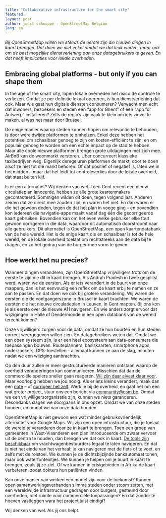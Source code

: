 ```yaml
---
title: "Collaborative infrastructure for the smart city"
featured:
layout: post
author: joost schouppe - OpenStreetMap Belgium
lang: en
---
```

*Bij OpenStreetMap willen we steeds de eerste zijn die nieuwe dingen in kaart brengen. Dat doen we niet enkel omdat we dat leuk vinden, maar ook om de best mogelijke dienstverlening aan onze datagebruikers te geven. En dat heeft implicaties voor lokale overheden.*

## Embracing global platforms - but only if you can shape them

In the age of the smart city, lopen lokale overheden het risico de controle te verliezen. Omdat ze per definitie lokaal opereren, is hun dienstverlening dat ook. Maar wie gaat hun digitale diensten consumeren? Verwacht men echt dat inwoners, bezoekers en steden een “app for Ghent” of een “app for Antwerp” installeren? Zelfs de regio’s zijn vaak te klein om iets zinvol te maken, al was het maar door Brussel.  
 
De enige manier waarop steden kunnen hopen om relevantie te behouden, is door wereldwijde platformen te omhelzen. Enkel deze hebben het potentieel om schaalbaar genoeg te zijn om kosten-efficiënt te zijn, en om populair genoeg te worden om een echte impact op de stad te hebben. Maar alle coole nieuwe platformen brengen grote uitdagingen met zich mee. AirBnB kan de woonmarkt verstoren. Uber concurreert klassieke taxibedrijven weg. Eigenlijk deregeluren platformen de markt, door te doen alsof ze niet tot die markt behoren. Of dat positief of negatief is, laten we in het midden – maar dat het leidt tot controleverlies door de lokale overheid, dat staat buiten kijf.
 
Is er een alternatief? Wij denken van wel. Toen Gent recent een nieuw circulatieplan lanceerde, hebben ze alle grote kaartenmakers gecontacteerd. Sommigen wilden dit doen, tegen volgend jaar. Anderen zeiden dat ze direct mee zouden zijn, en waren het niet. En dan waren er die het gewoon deden, tegen de dat het plan in voege ging – en bovendien kon iedereen die navigatie-apps maakt vanaf dag één die gecorrigeerde kaart gebruiken. Bovendien kan om het even welke gebruiker elke fout gewoon corrigeren in die data, waardoor dit automatisch doorstroomt naar alle gebruikers. Dit alternatief is OpenStreetMap, een open kaartendatabank van de hele wereld. Het is de enige kaart die én schaalbaar is tot de hele wereld, én de lokale overheid toelaat om rechtstreeks aan de data bij te dragen, en zo het gedrag van de burger mee vorm te geven.
 
## Hoe werkt het nu precies?
 
Wanneer dingen veranderen, zijn OpenStreetMap vrijwilligers trots om de eerste te zijn die dit in kaart brengen. Als Andrah Pradesh in twee gesplitst werd, waren we de eersten. Als er iets verandert in de buurt van onze mappers, dan is het eenvoudig een reflex om de kaart erbij te nemen en ze aan te passen. En dat doen we ook bij grotere verandering. Wij waren de eersten die de voetgangerszone in Brussel in kaart brachten. We waren de eersten die het nieuwe circulatieplan in Leuven, in Gent mapten. Bij ons kon je als eerste over de nieuwe A11 navigeren. En wie anders zorgt ervoor dat wijzigingen in Halle of Dendermonde in een open databank van de wereld terecht komen?
 
Onze vrijwilligers zorgen voor de data, omdat ze hun buurten en hun steden correct weergegeven willen zien. En datagebruikers weten dat. Omdat we een open systeem zijn, is er een heel ecosysteem aan data-consumers die toepassingen bouwen. Routeplanners, basiskaarten, smartphone apps, onderzoekers, GPS-toestellen – allemaal kunnen ze aan de slag, minuten nadat we een wijziging aanbrachten.
 
Op den duur zullen er meer gestructureerde manieren ontstaan waarop de overheid veranderingen kan communiceren. Misschien dat dan de commerciële spelers sneller gaan reageren. [Wij zijn daar alvast klaar voor]( http://www.osm.be/2017/01/06/nl-project-road-completion.html). Maar voorlopig hebben we jou nodig. Als er iets kleins verandert, maak dan een [note](https://wiki.openstreetmap.org/wiki/Notes) – of [corrigeer het zelf](https://www.learnosm.org). Werk je bij de overheid, en gaat het om een wat groter project, stuur ons een bericht via community@osm.be. Omdat we een vrijwilligersorganisatie zijn, kunnen we niets garanderen. Desondanks slagen we doorgaans in ons opzet. Omdat we van onze steden houden, en omdat we van onze data houden.

OpenStreetMap is niet gewoon een wat minder gebruiksvriendelijk alternatief voor Google Maps. Wij zijn een open infrastructuur, die je toelaat de wereld te veranderen door ze in kaart te brengen. Toen een groep van gemeenten in West-Vlaanderen een plan introduceerde om zwaar vervoer uit de centra te houden, dan brengen we dat ook in kaart. [De tools zijn beschikbaar](https://graphhopper.com/maps/?point=50.812877%2C4.134378&point=50.806206%2C4.148626&locale=nl-NL&vehicle=truck&weighting=fastest&elevation=true&use_miles=false&layer=Omniscale) om vrachtwagenbestuurders legaal te laten navigeren. En dat is niet het einde van het verhaal: je kan navigeren met de fiets of te voet, en zelfs met de rolstoel. We kunnen je de dichtsbijzijnde bankautomaat tonen, maar ook waterfonteintjes. We kunnen je helpen om je buurt in kaart te brengen, zoals jij ze ziet. Of we kunnen in crisigebieden in Afrika de kaart verbeteren, zodat dokters hun patiënten vinden.

Kan onze manier van werken een model zijn voor de toekomst? Kunnen open samenwerkingsverbanden slimme steden onder stoom zetten, met een wereldwijde infrastructuur gedragen door burgers, gesteund door overheden, met ruimte voor commerciële toepassingen? En dat zonder te hoeven vastleggen wara het project juist eindigt?

Wij denken van wel. Als jij ons helpt.
